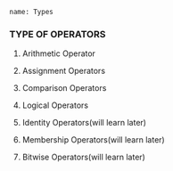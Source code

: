 ```ngMeta
name: Types 

```

### TYPE OF OPERATORS

1. Arithmetic  Operator

2. Assignment Operators

3. Comparison Operators

4. Logical Operators

5. Identity Operators(will learn later)

6. Membership Operators(will learn later)

7. Bitwise Operators(will learn later)
